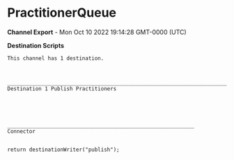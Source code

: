 # PractitionerQueue

__Channel Export__ - Mon Oct 10 2022 19:14:28 GMT-0000 (UTC)

__Destination Scripts__
```
This channel has 1 destination.



________________________________________________________________________________________________________________________________
Destination 1 Publish Practitioners





____________________________________________________________
Connector		


return destinationWriter("publish");
```